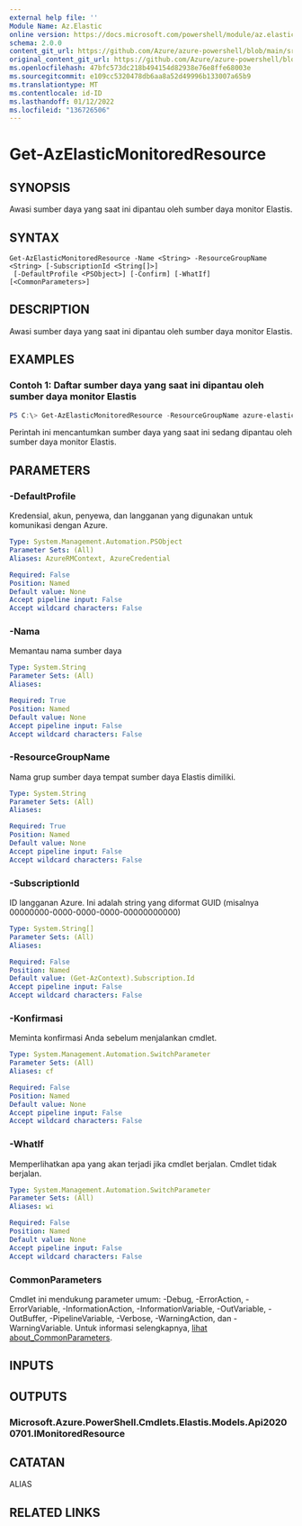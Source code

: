 ```yaml
---
external help file: ''
Module Name: Az.Elastic
online version: https://docs.microsoft.com/powershell/module/az.elastic/get-azelasticmonitoredresource
schema: 2.0.0
content_git_url: https://github.com/Azure/azure-powershell/blob/main/src/Elastic/help/Get-AzElasticMonitoredResource.md
original_content_git_url: https://github.com/Azure/azure-powershell/blob/main/src/Elastic/help/Get-AzElasticMonitoredResource.md
ms.openlocfilehash: 47bfc573dc218b494154d82938e76e8ffe68003e
ms.sourcegitcommit: e109cc5320478db6aa8a52d49996b133007a65b9
ms.translationtype: MT
ms.contentlocale: id-ID
ms.lasthandoff: 01/12/2022
ms.locfileid: "136726506"
---
```

# Get-AzElasticMonitoredResource

## SYNOPSIS
Awasi sumber daya yang saat ini dipantau oleh sumber daya monitor Elastis.

## SYNTAX

```
Get-AzElasticMonitoredResource -Name <String> -ResourceGroupName <String> [-SubscriptionId <String[]>]
 [-DefaultProfile <PSObject>] [-Confirm] [-WhatIf] [<CommonParameters>]
```

## DESCRIPTION
Awasi sumber daya yang saat ini dipantau oleh sumber daya monitor Elastis.

## EXAMPLES

### Contoh 1: Daftar sumber daya yang saat ini dipantau oleh sumber daya monitor Elastis
```powershell
PS C:\> Get-AzElasticMonitoredResource -ResourceGroupName azure-elastic-test -Name elastic-pwsh02

```

Perintah ini mencantumkan sumber daya yang saat ini sedang dipantau oleh sumber daya monitor Elastis.

## PARAMETERS

### -DefaultProfile
Kredensial, akun, penyewa, dan langganan yang digunakan untuk komunikasi dengan Azure.

```yaml
Type: System.Management.Automation.PSObject
Parameter Sets: (All)
Aliases: AzureRMContext, AzureCredential

Required: False
Position: Named
Default value: None
Accept pipeline input: False
Accept wildcard characters: False
```

### -Nama
Memantau nama sumber daya

```yaml
Type: System.String
Parameter Sets: (All)
Aliases:

Required: True
Position: Named
Default value: None
Accept pipeline input: False
Accept wildcard characters: False
```

### -ResourceGroupName
Nama grup sumber daya tempat sumber daya Elastis dimiliki.

```yaml
Type: System.String
Parameter Sets: (All)
Aliases:

Required: True
Position: Named
Default value: None
Accept pipeline input: False
Accept wildcard characters: False
```

### -SubscriptionId
ID langganan Azure.
Ini adalah string yang diformat GUID (misalnya 00000000-0000-0000-0000-00000000000)

```yaml
Type: System.String[]
Parameter Sets: (All)
Aliases:

Required: False
Position: Named
Default value: (Get-AzContext).Subscription.Id
Accept pipeline input: False
Accept wildcard characters: False
```

### -Konfirmasi
Meminta konfirmasi Anda sebelum menjalankan cmdlet.

```yaml
Type: System.Management.Automation.SwitchParameter
Parameter Sets: (All)
Aliases: cf

Required: False
Position: Named
Default value: None
Accept pipeline input: False
Accept wildcard characters: False
```

### -WhatIf
Memperlihatkan apa yang akan terjadi jika cmdlet berjalan.
Cmdlet tidak berjalan.

```yaml
Type: System.Management.Automation.SwitchParameter
Parameter Sets: (All)
Aliases: wi

Required: False
Position: Named
Default value: None
Accept pipeline input: False
Accept wildcard characters: False
```

### CommonParameters
Cmdlet ini mendukung parameter umum: -Debug, -ErrorAction, -ErrorVariable, -InformationAction, -InformationVariable, -OutVariable, -OutBuffer, -PipelineVariable, -Verbose, -WarningAction, dan -WarningVariable. Untuk informasi selengkapnya, [lihat about_CommonParameters](http://go.microsoft.com/fwlink/?LinkID=113216).

## INPUTS

## OUTPUTS

### Microsoft.Azure.PowerShell.Cmdlets.Elastis.Models.Api20200701.IMonitoredResource

## CATATAN

ALIAS

## RELATED LINKS

